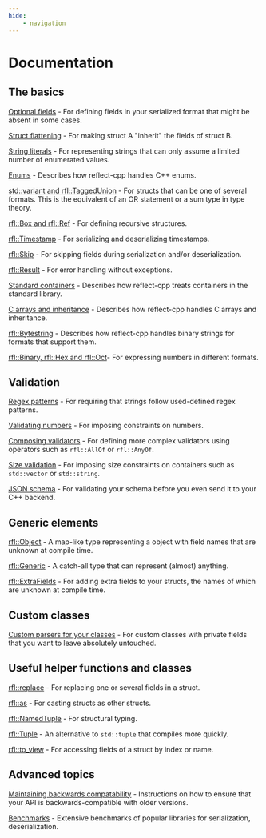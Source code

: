```yaml
---
hide:
    - navigation
---
```



# Documentation

## The basics

<!-- [Structs](concepts/structs.md) - Recaps the motivating example in the README. A struct is the equivalent of an AND statement or a product type in type theory. -->

[Optional fields](optional_fields.md) - For defining fields in your serialized format that might be absent in some cases.

[Struct flattening](flatten_structs.md) - For making struct A "inherit" the fields of struct B.

<!-- [Processors](concepts/processors.md) - For modifying the structs before serialization and deserialization. For instance, processors can be used to transform all field names from `snake_case` to `camelCase`. -->

<!-- [The rfl::Field-syntax](concepts/field_syntax.md) - Describes an alternative syntax which requires slightly more effort, but allows for some powerful functionalities. -->

[String literals](literals.md) - For representing strings that can only assume a limited number of enumerated values.

[Enums](enums.md) - Describes how reflect-cpp handles C++ enums.

[std::variant and rfl::TaggedUnion](variants_and_tagged_unions.md) - For structs that can be one of several formats. This is the equivalent of an OR statement or a sum type in type theory.

[rfl::Box and rfl::Ref](rfl_ref.md) - For defining recursive structures.

[rfl::Timestamp](timestamps.md) - For serializing and deserializing timestamps.

[rfl::Skip](rfl_skip.md) - For skipping fields during serialization and/or deserialization.

[rfl::Result](result.md) - For error handling without exceptions.

[Standard containers](standard_containers.md) - Describes how reflect-cpp treats containers in the standard library.

[C arrays and inheritance](c_arrays_and_inheritance.md) - Describes how reflect-cpp handles C arrays and inheritance. 

[rfl::Bytestring](bytestring.md) - Describes how reflect-cpp handles binary strings for formats that support them. 

[rfl::Binary, rfl::Hex and rfl::Oct](number_systems.md)- For expressing numbers in different formats. 

## Validation

[Regex patterns](patterns.md) - For requiring that strings follow used-defined regex patterns.

[Validating numbers](validating_numbers.md) - For imposing constraints on numbers.

[Composing validators](composing_validators.md) - For defining more complex validators using operators such as `rfl::AllOf` or `rfl::AnyOf`.

[Size validation](size_validation.md) - For imposing size constraints on containers such as `std::vector` or `std::string`.

[JSON schema](json_schema.md) - For validating your schema before you even send it to your C++ backend.

## Generic elements

[rfl::Object](object.md) - A map-like type representing a object with field names that are unknown at compile time.

[rfl::Generic](generic.md) - A catch-all type that can represent (almost) anything.

[rfl::ExtraFields](extra_fields.md) - For adding extra fields to your structs, the names of which are unknown at compile time.

## Custom classes

<!-- [Custom classes](concepts/custom_classes.md) - For custom classes with private fields. -->

[Custom parsers for your classes](custom_parser.md) - For custom classes with private fields that you want to leave absolutely untouched.

## Useful helper functions and classes

[rfl::replace](replace.md) - For replacing one or several fields in a struct.

[rfl::as](as.md) - For casting structs as other structs.

[rfl::NamedTuple](named_tuple.md) - For structural typing.

[rfl::Tuple](rfl_tuple.md) - An alternative to `std::tuple` that compiles more quickly.

[rfl::to_view](to_view.md) - For accessing fields of a struct by index or name.

<!-- ## 6) Supported formats

[JSON](json.md)

[BSON](bson.md)

[CBOR](cbor.md)

[flexbuffers](flexbuffers.md)

[msgpack](msgpack.md)

[TOML](toml.md)

[XML](xml.md)

[YAML](yaml.md) -->

## Advanced topics

<!-- [Supporting your own format](supported_formats/supporting_your_own_format.md) - For supporting your own serialization and deserialization formats. -->

[Maintaining backwards compatability](backwards_compatability.md) - Instructions on how to ensure that your API is backwards-compatible with older versions.

[Benchmarks](benchmarks.md) - Extensive benchmarks of popular libraries for serialization, deserialization.

<br>